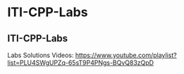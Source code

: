 # ITI-CPP-Labs
ITI-CPP-Labs
---
Labs Solutions Videos: https://www.youtube.com/playlist?list=PLU4SWgUPZq-65sT9P4PNgs-BQvQ83zQpD 

